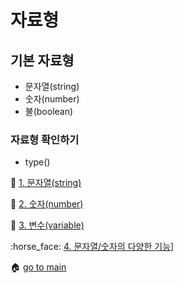 # 자료형
## 기본 자료형
- 문자열(string)
- 숫자(number)
- 불(boolean)

### 자료형 확인하기
- type()


:rabbit: [1. 문자열(string)](./string.md)

:baby_chick: [2. 숫자(number)](./number.md)

:carrot: [3. 변수(variable)](./variable.md)

:horse_face: [4. 문자열/숫자의 다양한 기능](./functions.md)]

:house: [go to main](../README.md)
